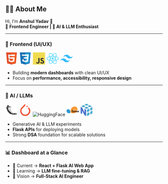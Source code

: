 ## 🧑‍💻 About Me  

Hi, I’m **Anshul Yadav** 👋  
🚀 **Frontend Engineer | 🤖 AI & LLM Enthusiast**

---

### 🎨 Frontend (UI/UX)

<p align="left">
  <img src="https://raw.githubusercontent.com/devicons/devicon/master/icons/html5/html5-original.svg" alt="HTML5" width="40px"/>
  <img src="https://raw.githubusercontent.com/devicons/devicon/master/icons/css3/css3-original.svg" alt="CSS3" width="40px"/>
  <img src="https://raw.githubusercontent.com/devicons/devicon/master/icons/javascript/javascript-original.svg" alt="JavaScript" width="40px"/>
  <img src="https://raw.githubusercontent.com/devicons/devicon/master/icons/react/react-original.svg" alt="React" width="40px"/>
  <img src="https://raw.githubusercontent.com/devicons/devicon/master/icons/tailwindcss/tailwindcss-original.svg" alt="TailwindCSS" width="40px"/>
</p>

- Building **modern dashboards** with clean UI/UX  
- Focus on **performance, accessibility, responsive design**  

---

### 🤖 AI / LLMs  

<p align="left">
  <img src="https://raw.githubusercontent.com/devicons/devicon/master/icons/flask/flask-original.svg" alt="Flask" width="40px"/>
  <img src="https://raw.githubusercontent.com/devicons/devicon/master/icons/pytorch/pytorch-original.svg" alt="PyTorch" width="40px"/>
  <img src="https://huggingface.co/front/assets/huggingface_logo.svg" alt="HuggingFace" width="40px"/>
  <img src="https://raw.githubusercontent.com/devicons/devicon/master/icons/scikitlearn/scikitlearn-original.svg" alt="Scikit-learn" width="40px"/>
  <img src="https://raw.githubusercontent.com/devicons/devicon/master/icons/numpy/numpy-original.svg" alt="NumPy" width="40px"/>
</p>

- Generative AI & LLM experiments  
- **Flask APIs** for deploying models  
- Strong **DSA** foundation for scalable solutions  

---

### 📊 Dashboard at a Glance  

- 🔭 Current → **React + Flask AI Web App**  
- 🌱 Learning → **LLM fine-tuning & RAG**  
- 🎯 Vision → **Full-Stack AI Engineer**  
